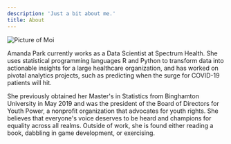 ```yaml
---
description: 'Just a bit about me.'
title: About
---
```


![Picture of Moi](/images/altheadshot.jpeg)

Amanda Park currently works as a Data Scientist at Spectrum Health. She uses statistical programming languages R and Python to transform data into actionable insights for a large healthcare organization, and has worked on pivotal analytics projects, such as predicting when the surge for COVID-19 patients will hit.

She previously obtained her Master's in Statistics from Binghamton University in May 2019 and was the president of the Board of Directors for Youth Power, a nonprofit organization that advocates for youth rights. She believes that everyone's voice deserves to be heard and champions for equality across all realms. Outside of work, she is found either reading a book, dabbling in game development, or exercising. 
